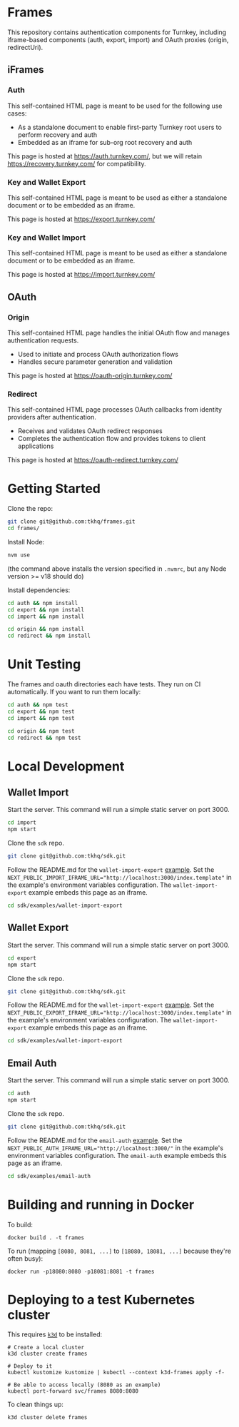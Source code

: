 # Frames

This repository contains authentication components for Turnkey, including iframe-based components (auth, export, import) and OAuth proxies (origin, redirectUri).

## iFrames

### Auth
This self-contained HTML page is meant to be used for the following use cases:
- As a standalone document to enable first-party Turnkey root users to perform recovery and auth
- Embedded as an iframe for sub-org root recovery and auth

This page is hosted at https://auth.turnkey.com/, but we will retain https://recovery.turnkey.com/ for compatibility.

### Key and Wallet Export
This self-contained HTML page is meant to be used as either a standalone document or to be embedded as an iframe.

This page is hosted at https://export.turnkey.com/

### Key and Wallet Import
This self-contained HTML page is meant to be used as either a standalone document or to be embedded as an iframe.

This page is hosted at https://import.turnkey.com/

## OAuth

### Origin
This self-contained HTML page handles the initial OAuth flow and manages authentication requests.
- Used to initiate and process OAuth authorization flows
- Handles secure parameter generation and validation

This page is hosted at https://oauth-origin.turnkey.com/

### Redirect
This self-contained HTML page processes OAuth callbacks from identity providers after authentication.
- Receives and validates OAuth redirect responses
- Completes the authentication flow and provides tokens to client applications

This page is hosted at https://oauth-redirect.turnkey.com/

# Getting Started

Clone the repo:
```sh
git clone git@github.com:tkhq/frames.git
cd frames/
```

Install Node:
```sh
nvm use
```
(the command above installs the version specified in `.nvmrc`, but any Node version >= v18 should do)

Install dependencies:
```sh
cd auth && npm install
cd export && npm install
cd import && npm install

cd origin && npm install
cd redirect && npm install
```

# Unit Testing

The frames and oauth directories each have tests. They run on CI automatically. If you want to run them locally:
```sh
cd auth && npm test
cd export && npm test
cd import && npm test

cd origin && npm test
cd redirect && npm test
```

# Local Development

## Wallet Import
Start the server. This command will run a simple static server on port 3000.
```sh
cd import
npm start
```

Clone the `sdk` repo.
```sh
git clone git@github.com:tkhq/sdk.git
```

Follow the README.md for the `wallet-import-export` [example](https://github.com/tkhq/sdk/tree/main/examples/wallet-import-export). Set the `NEXT_PUBLIC_IMPORT_IFRAME_URL="http://localhost:3000/index.template"` in the example's environment variables configuration. The `wallet-import-export` example embeds this page as an iframe.
```sh
cd sdk/examples/wallet-import-export
```

## Wallet Export
Start the server. This command will run a simple static server on port 3000.
```sh
cd export
npm start
```

Clone the `sdk` repo.
```sh
git clone git@github.com:tkhq/sdk.git
```

Follow the README.md for the `wallet-import-export` [example](https://github.com/tkhq/sdk/tree/main/examples/wallet-import-export). Set the `NEXT_PUBLIC_EXPORT_IFRAME_URL="http://localhost:3000/index.template"` in the example's environment variables configuration. The `wallet-import-export` example embeds this page as an iframe.
```sh
cd sdk/examples/wallet-import-export
```

## Email Auth
Start the server. This command will run a simple static server on port 3000.
```sh
cd auth
npm start
```

Clone the `sdk` repo.
```sh
git clone git@github.com:tkhq/sdk.git
```

Follow the README.md for the `email-auth` [example](https://github.com/tkhq/sdk/tree/main/examples/email-auth). Set the `NEXT_PUBLIC_AUTH_IFRAME_URL="http://localhost:3000/"` in the example's environment variables configuration. The `email-auth` example embeds this page as an iframe.
```sh
cd sdk/examples/email-auth
```

# Building and running in Docker

To build:
```
docker build . -t frames
```

To run (mapping `[8080, 8081, ...]` to `[18080, 18081, ...]` because they're often busy):
```
docker run -p18080:8080 -p18081:8081 -t frames
```

# Deploying to a test Kubernetes cluster

This requires [`k3d`](https://k3d.io/) to be installed:
```
# Create a local cluster
k3d cluster create frames

# Deploy to it
kubectl kustomize kustomize | kubectl --context k3d-frames apply -f-

# Be able to access locally (8080 as an example)
kubectl port-forward svc/frames 8080:8080
```

To clean things up:
```
k3d cluster delete frames
```